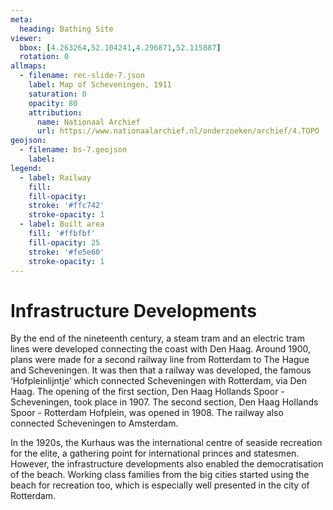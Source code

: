 ```yaml
---
meta:
  heading: Bathing Site
viewer:
  bbox: [4.263264,52.104241,4.296871,52.115887]
  rotation: 0
allmaps:
  - filename: rec-slide-7.json
    label: Map of Scheveningen, 1911
    saturation: 0
    opacity: 80
    attribution:
      name: Nationaal Archief
      url: https://www.nationaalarchief.nl/onderzoeken/archief/4.TOPO
geojson:
  - filename: bs-7.geojson
    label:
legend:
  - label: Railway
    fill: 
    fill-opacity: 
    stroke: '#ffc742'
    stroke-opacity: 1
  - label: Built area
    fill: '#ffbfbf'
    fill-opacity: 25
    stroke: '#fe5e60'
    stroke-opacity: 1
---
```


# Infrastructure Developments

By the end of the nineteenth century, a steam tram and an electric tram lines were developed connecting  the coast with Den Haag. Around 1900, plans were made for a second railway line from Rotterdam to The Hague and Scheveningen. It was then that a railway was developed, the famous ‘Hofpleinlijntje’ which connected Scheveningen with Rotterdam, via Den Haag. The opening of the first section, Den Haag Hollands Spoor - Scheveningen, took place in 1907. The second section, Den Haag Hollands Spoor - Rotterdam Hofplein, was opened in 1908. The railway also connected Scheveningen to Amsterdam.

In the 1920s, the Kurhaus was the international centre of seaside recreation for the elite, a gathering point for international princes and statesmen. However, the infrastructure developments also enabled the democratisation of the beach. Working class families from the big cities started using the beach for recreation too, which is especially well presented in the city of Rotterdam. 